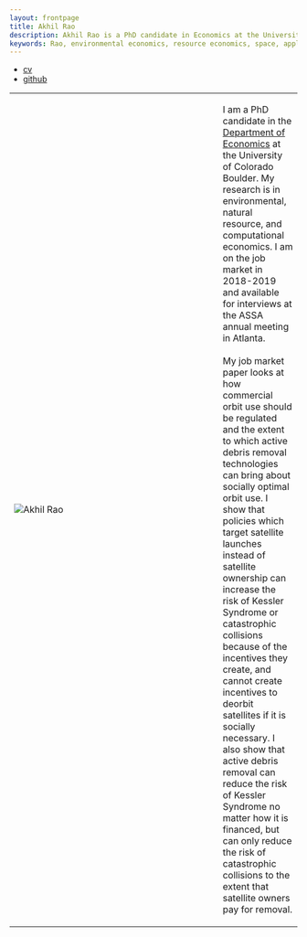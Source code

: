 ```yaml
---
layout: frontpage
title: Akhil Rao
description: Akhil Rao is a PhD candidate in Economics at the University of Colorado - Boulder; research in environmental and natural resource economics
keywords: Rao, environmental economics, resource economics, space, applied theory, computational economics
---
```


<div class="navbar">
  <div class="navbar-inner">
      <ul class="nav">
          <li><a href="{{ BASE_PATH }}/assets/rao_cv.pdf">cv</a></li>
          <li><a href="https://github.com/akhilrao">github</a></li>
      </ul>
  </div>
</div>



<table class="wide">
  <tr>
    <td width="50%" class = "left">
       <img src="../assets/pics/akhil_portrait.png"
                    title="Akhil Rao"
      />
    </td>
    <td width="5%" class = "right"> 
        <p>  I am a PhD candidate in the
          <a href="https://www.colorado.edu/Economics/">Department of Economics</a> at the University of Colorado Boulder. My research is in environmental, natural resource, and computational economics. I am on the job market in 2018-2019 and available for interviews at the ASSA annual meeting in Atlanta. <br/><br/>
          My job market paper looks at how commercial orbit use should be regulated and the extent to which active debris removal technologies can bring about socially optimal orbit use. I show that policies which target satellite launches instead of satellite ownership can increase the risk of Kessler Syndrome or catastrophic collisions because of the incentives they create, and cannot create incentives to deorbit satellites if it is socially necessary. I also show that active debris removal can reduce the risk of Kessler Syndrome no matter how it is financed, but can only reduce the risk of catastrophic collisions to the extent that satellite owners pay for removal. <br/>
        </p>
    </td>  
  </tr>
</table>
